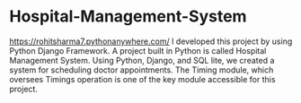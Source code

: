 # Hospital-Management-System
https://rohitsharma7.pythonanywhere.com/
I developed this project by using Python Django Framework. 
A project built in Python is called Hospital Management System. Using Python, Django, and SQL lite, we created a system for scheduling doctor appointments. The Timing module, which oversees Timings operation is one of the key module accessible for this project.
